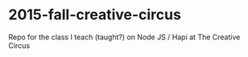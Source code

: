 # 2015-fall-creative-circus
Repo for the class I teach (taught?) on Node JS / Hapi at The Creative Circus
